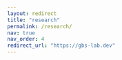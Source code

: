 ```yaml
---
layout: redirect
title: "research"
permalink: /research/
nav: true
nav_order: 4
redirect_url: "https://gbs-lab.dev"
---
```

